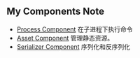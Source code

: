 ## My Components Note
- [Process Component](Process.md) 在子进程下执行命令
- [Asset Component](Asset.md) 管理静态资源。 
- [Serializer Component](Serializer) 序列化和反序列化